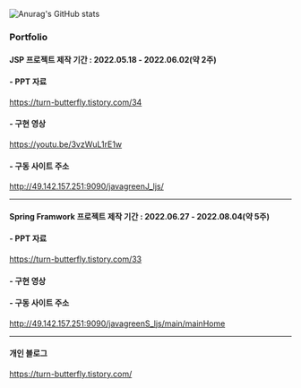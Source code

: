 <!-- 마크다운 태그
# Hi there 👋
## Hi there 👋
### Hi there 👋
#### Hi there 👋

> 들여쓰기1
>   > 들여쓰기2
>   >   > 들여쓰기3

* 들여쓰기1
  * 들여쓰기2
    * 들여쓰기3

+ 들여쓰기1
  + 들여쓰기2
    + 들여쓰기3
    
- 들여쓰기1
  - 들여쓰기2
    - 들여쓰기3    

* 들여쓰기1
  + 들여쓰기2
    - 들여쓰기3 
<pre>
<code>
```java
public class Test1 {
  public static void main(String[] args) {
    sysout.out.println("안녕하세요");
  }
}
```
</code>
</pre>

**Jisu1877/Jisu1877** is a ✨ _special_ ✨ repository because its `README.md` (this file) appears on your GitHub profile.

Here are some ideas to get you started:

- 🔭 I’m currently working on ...
- 🌱 I’m currently learning ...
- 👯 I’m looking to collaborate on ...
- 🤔 I’m looking for help with ...
- 💬 Ask me about ...
- 📫 How to reach me: ...
- 😄 Pronouns: ...
- ⚡ Fun fact: ...


<hr>
<h2>안녕하세요</h2>
<ul>
 <li>사과</li>
 <li>배</li>
 <li>바나나</li>
</ul>
<hr>

<h2>어디로 갈까요?</h2>
<p>
 <a href="http://www.naver.com">네이버</a>
 <a href="https://turn-butterfly.tistory.com">블로그</a><br>
 
 <img src="http://49.142.157.251:9090/javagreenS_ljs/data/item/220708205132_1.jpg"/>
</p>

<img src="https://img.shields.io/badge/이지수-000000?style=badge&logo=JavaScript&logoColor=F7DF1E"/>
<img src="https://img.shields.io/badge/이지수-000000?style=for-thebadge&logo=JavaScript&logoColor=F7DF1E"/>
<img src="https://img.shields.io/badge/이지수-000000?style=plastic&logo=JavaScript&logoColor=F7DF1E"/>
<img src="https://img.shields.io/badge/이지수-000000?style=flat&logo=JavaScript&logoColor=F7DF1E"/>
<img src="https://img.shields.io/badge/이지수-000000?style=flat-square&logo=Burton&logoColor=F7DF1E"/>
<img src="https://img.shields.io/badge/이지수-000000?style=social&logo=Burton&logoColor=F7DF1E"/>
 -->
<!-- 깃허브 상태(스탭-step) 등록하기  dark, radical, merko, gruvbox, tokyonight, onedark, cobalt, synthwave, highcontrast, dracula
-->
<!-- ![Anurag's GitHub stats](https://github-readme-stats.vercel.app/api?username=사용자ID&show_icons=true&theme=radical) -->
![Anurag's GitHub stats](https://github-readme-stats.vercel.app/api?username=jisu1877&show_icons=true&theme=highcontrast)

<h3>Portfolio</h3>
<h4>JSP 프로젝트 제작 기간 : 2022.05.18 - 2022.06.02(약 2주)</h4>
<h4>- PPT 자료</h4>
<a href="https://turn-butterfly.tistory.com/34">https://turn-butterfly.tistory.com/34</a>
<h4>- 구현 영상</h4>
<a href="https://youtu.be/3vzWuL1rE1w">https://youtu.be/3vzWuL1rE1w</a>
<h4>- 구동 사이트 주소</h4>
<a href="http://49.142.157.251:9090/javagreenJ_ljs/">http://49.142.157.251:9090/javagreenJ_ljs/</a>
<hr>
<h4>Spring Framwork  프로젝트 제작 기간 : 2022.06.27 - 2022.08.04(약 5주)</h4>
<h4>- PPT 자료</h4>
<a href="https://turn-butterfly.tistory.com/33">https://turn-butterfly.tistory.com/33</a>
<h4>- 구현 영상</h4>
<h4>- 구동 사이트 주소</h4>
<a href="http://49.142.157.251:9090/javagreenS_ljs/main/mainHome">http://49.142.157.251:9090/javagreenS_ljs/main/mainHome</a>
<hr>
<h4>개인 블로그</h4>
<a href="https://turn-butterfly.tistory.com/">https://turn-butterfly.tistory.com/</a>

